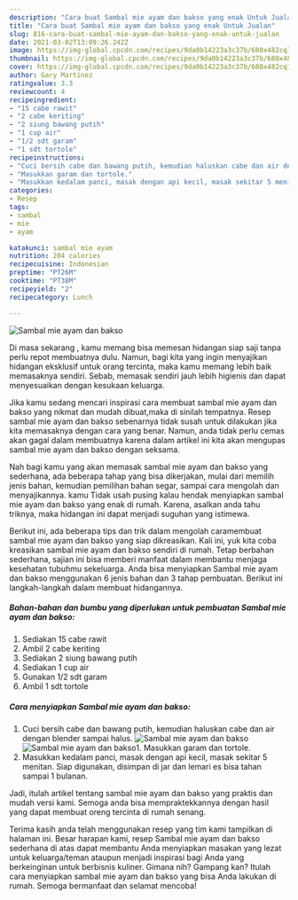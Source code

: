 ```yaml
---
description: "Cara buat Sambal mie ayam dan bakso yang enak Untuk Jualan"
title: "Cara buat Sambal mie ayam dan bakso yang enak Untuk Jualan"
slug: 816-cara-buat-sambal-mie-ayam-dan-bakso-yang-enak-untuk-jualan
date: 2021-03-02T13:09:26.242Z
image: https://img-global.cpcdn.com/recipes/9da0b14223a3c37b/680x482cq70/sambal-mie-ayam-dan-bakso-foto-resep-utama.jpg
thumbnail: https://img-global.cpcdn.com/recipes/9da0b14223a3c37b/680x482cq70/sambal-mie-ayam-dan-bakso-foto-resep-utama.jpg
cover: https://img-global.cpcdn.com/recipes/9da0b14223a3c37b/680x482cq70/sambal-mie-ayam-dan-bakso-foto-resep-utama.jpg
author: Gary Martinez
ratingvalue: 3.3
reviewcount: 4
recipeingredient:
- "15 cabe rawit"
- "2 cabe keriting"
- "2 siung bawang putih"
- "1 cup air"
- "1/2 sdt garam"
- "1 sdt tortole"
recipeinstructions:
- "Cuci bersih cabe dan bawang putih, kemudian haluskan cabe dan air dengan blender sampai halus."
- "Masukkan garam dan tortole."
- "Masukkan kedalam panci, masak dengan api kecil, masak sekitar 5 menitan. Siap digunakan, disimpan di jar dan lemari es bisa tahan sampai 1 bulanan."
categories:
- Resep
tags:
- sambal
- mie
- ayam

katakunci: sambal mie ayam 
nutrition: 204 calories
recipecuisine: Indonesian
preptime: "PT26M"
cooktime: "PT38M"
recipeyield: "2"
recipecategory: Lunch

---
```



![Sambal mie ayam dan bakso](https://img-global.cpcdn.com/recipes/9da0b14223a3c37b/680x482cq70/sambal-mie-ayam-dan-bakso-foto-resep-utama.jpg)

Di masa  sekarang , kamu memang bisa memesan hidangan siap saji tanpa perlu repot membuatnya dulu. Namun, bagi kita yang ingin menyajikan hidangan eksklusif untuk orang tercinta, maka kamu memang lebih baik memasaknya sendiri. Sebab, memasak sendiri jauh lebih higienis dan dapat menyesuaikan dengan kesukaan keluarga.

Jika kamu sedang mencari inspirasi cara membuat sambal mie ayam dan bakso yang nikmat dan mudah dibuat,maka di sinilah tempatnya. Resep sambal mie ayam dan bakso  sebenarnya tidak susah untuk dilakukan jika kita memasaknya dengan cara yang benar. Namun, anda tidak perlu cemas akan gagal dalam membuatnya 
karena dalam artikel ini kita akan mengupas sambal mie ayam dan bakso dengan seksama.  



Nah bagi kamu yang akan memasak sambal mie ayam dan bakso yang sederhana, ada beberapa tahap yang bisa dikerjakan, mulai dari memilih jenis bahan, kemudian pemilihan bahan segar, sampai cara mengolah dan menyajikannya. kamu Tidak usah pusing kalau hendak menyiapkan sambal mie ayam dan bakso yang enak di rumah. Karena, asalkan anda  tahu triknya, maka hidangan ini dapat menjadi suguhan yang istimewa.

Berikut ini, ada beberapa tips dan trik dalam mengolah caramembuat sambal mie ayam dan bakso yang siap dikreasikan. Kali ini, yuk kita coba kreasikan sambal mie ayam dan bakso sendiri di rumah. Tetap berbahan sederhana, sajian ini bisa memberi manfaat dalam membantu menjaga kesehatan tubuhmu sekeluarga. Anda bisa menyiapkan Sambal mie ayam dan bakso menggunakan 6 jenis bahan dan 3 tahap pembuatan. Berikut ini langkah-langkah dalam membuat hidangannya.

<!--inarticleads1-->

##### Bahan-bahan dan bumbu yang diperlukan untuk pembuatan Sambal mie ayam dan bakso:

1. Sediakan 15 cabe rawit
1. Ambil 2 cabe keriting
1. Sediakan 2 siung bawang putih
1. Sediakan 1 cup air
1. Gunakan 1/2 sdt garam
1. Ambil 1 sdt tortole




<!--inarticleads2-->

##### Cara menyiapkan Sambal mie ayam dan bakso:

1. Cuci bersih cabe dan bawang putih, kemudian haluskan cabe dan air dengan blender sampai halus.
<img src="https://img-global.cpcdn.com/steps/a324183d3db4d361/160x128cq70/sambal-mie-ayam-dan-bakso-langkah-memasak-1-foto.jpg" alt="Sambal mie ayam dan bakso"><img src="https://img-global.cpcdn.com/steps/c872f08401ab8628/160x128cq70/sambal-mie-ayam-dan-bakso-langkah-memasak-1-foto.jpg" alt="Sambal mie ayam dan bakso">1. Masukkan garam dan tortole.
1. Masukkan kedalam panci, masak dengan api kecil, masak sekitar 5 menitan. Siap digunakan, disimpan di jar dan lemari es bisa tahan sampai 1 bulanan.




Jadi, itulah artikel tentang  sambal mie ayam dan bakso  yang praktis dan mudah versi kami. Semoga anda bisa mempraktekkannya dengan hasil yang dapat membuat oreng tercinta di rumah senang. 

Terima kasih anda telah menggunakan resep yang tim kami tampilkan di halaman ini. Besar harapan kami, resep  Sambal mie ayam dan bakso sederhana di atas dapat membantu Anda menyiapkan masakan yang lezat untuk keluarga/teman ataupun menjadi inspirasi bagi Anda yang berkeinginan untuk berbisnis kuliner. Gimana nih? Gampang kan? Itulah cara menyiapkan sambal mie ayam dan bakso yang bisa Anda lakukan di rumah. Semoga bermanfaat dan selamat mencoba!

